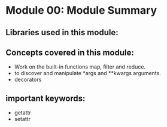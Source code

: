 # Module 00: Module Summary

## Libraries used in this module:


## Concepts covered in this module:
- Work on the built-in functions map, filter and reduce.
- to discover and manipulate *args and **kwargs arguments.
- decorators

## important keywords:
- getattr
- setattr

